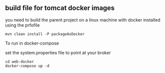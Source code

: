 ## build file for tomcat docker images

you need to build the parent project on a linux machine with docker installed using the prfofile
```
mvn clean install -P packageAsDocker

```

To run in docker-compose 

set the system.properties file to point at your broker

```
cd web-docker
docker-compose up -d
```



